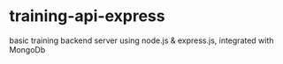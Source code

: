 # training-api-express
basic training backend server using node.js &amp; express.js, integrated with MongoDb
